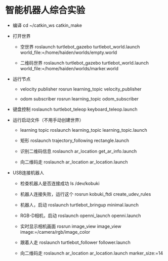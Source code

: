 # 智能机器人综合实验
* 编译
    cd ~/catkin_ws
    catkin_make

* 打开世界
    * 空世界
        roslaunch turtlebot_gazebo turtlebot_world.launch world_file:=/home/haiden/worlds/empty.world

    * 二维码世界
        roslaunch turtlebot_gazebo turtlebot_world.launch world_file:=/home/haiden/worlds/marker.world

* 运行节点
    * velocity publisher
        rosrun learning_topic velocity_publisher

    * odom subscriber
        rosrun learning_topic odom_subscriber

* 键盘控制
    roslaunch turtlebot_teleop keyboard_teleop.launch

* 运行启动文件（不用手动创建世界）
    * learning topic
        roslaunch learning_topic learning_topic.launch

    * 矩形
        roslaunch trajectory_following rectangle.launch

    * 识别二维码信息
        roslaunch ar_location get_ar_info.launch

    * 向二维码走
        roslaunch ar_location ar_location.launch

* USB连接机器人
    * 检查机器人是否连接成功
        ls /dev/kobuki

    * 机器人连接失败，运行这个
        rosrun kobuki_ftdi create_udev_rules

    * 机器人，启动
        roslaunch turtlebot_bringup minimal.launch

    * RGB-D相机，启动
        roslaunch openni_launch openni.launch

    * 实时显示相机画面
        rosrun image_view image_view image:=/camera/rgb/image_color

    * 跟着人走
        roslaunch turtlebot_follower follower.launch

    * 向二维码走
        roslaunch ar_location ar_location.launch marker_size:=14

